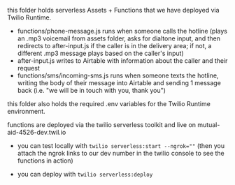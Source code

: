 this folder holds serverless Assets + Functions that we have deployed via Twilio Runtime.

- functions/phone-message.js runs when someone calls the hotline (plays an .mp3 voicemail from assets folder, asks for dialtone input, and then redirects to after-input.js if the caller is in the delivery area; if not, a different .mp3 message plays based on the caller's input)
- after-input.js writes to Airtable with information about the caller and their request
- functions/sms/incoming-sms.js runs when someone texts the hotline, writing the body of their message into Airtable and sending 1 message back (i.e. "we will be in touch with you, thank you")

this folder also holds the required .env variables for the Twilio Runtime environment.

functions are deployed via the twilio serverless toolkit and live on mutual-aid-4526-dev.twil.io
- you can test locally with `twilio serverless:start --ngrok=""`
(then you attach the ngrok links to our dev number in the twilio console to see the functions in action)

- you can deploy with `twilio serverless:deploy`
